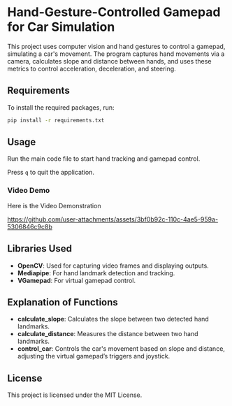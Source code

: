 # Hand-Gesture-Controlled Gamepad for Car Simulation

This project uses computer vision and hand gestures to control a gamepad, simulating a car's movement. The program captures hand movements via a camera, calculates slope and distance between hands, and uses these metrics to control acceleration, deceleration, and steering.

## Requirements
To install the required packages, run:
```bash
pip install -r requirements.txt
```

## Usage
Run the main code file to start hand tracking and gamepad control.

Press `q` to quit the application.

### Video Demo
Here is the Video Demonstration

https://github.com/user-attachments/assets/3bf0b92c-110c-4ae5-959a-5306846c9c8b

## Libraries Used
- **OpenCV**: Used for capturing video frames and displaying outputs.
- **Mediapipe**: For hand landmark detection and tracking.
- **VGamepad**: For virtual gamepad control.

## Explanation of Functions
- **calculate_slope**: Calculates the slope between two detected hand landmarks.
- **calculate_distance**: Measures the distance between two hand landmarks.
- **control_car**: Controls the car's movement based on slope and distance, adjusting the virtual gamepad’s triggers and joystick.

## License
This project is licensed under the MIT License.

